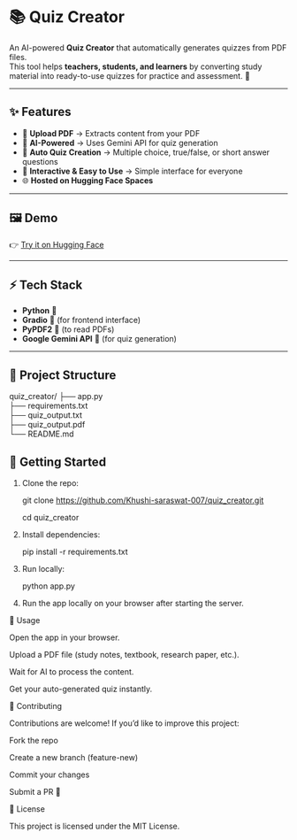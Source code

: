 # 📚 Quiz Creator  

An AI-powered **Quiz Creator** that automatically generates quizzes from PDF files.  
This tool helps **teachers, students, and learners** by converting study material into ready-to-use quizzes for practice and assessment. 🚀  

---

## ✨ Features  

- 📄 **Upload PDF** → Extracts content from your PDF  
- 🤖 **AI-Powered** → Uses Gemini API for quiz generation  
- 📝 **Auto Quiz Creation** → Multiple choice, true/false, or short answer questions  
- 🎯 **Interactive & Easy to Use** → Simple interface for everyone  
- 🌐 **Hosted on Hugging Face Spaces**  

---

## 🖼️ Demo  

👉 [Try it on Hugging Face](https://huggingface.co/spaces/khushisaraswat2007/quiz_creator)  

---

## ⚡ Tech Stack  

- **Python** 🐍  
- **Gradio** 🎨 (for frontend interface)  
- **PyPDF2** 📄 (to read PDFs)  
- **Google Gemini API** 🤖 (for quiz generation)  

---

## 📂 Project Structure

quiz_creator/
├── app.py              
├── requirements.txt    
├── quiz_output.txt     
├── quiz_output.pdf     
└── README.md           

## 🚀 Getting Started  


1. Clone the repo:  
   
   git clone https://github.com/Khushi-saraswat-007/quiz_creator.git
   
   cd quiz_creator
   
3. Install dependencies:

   pip install -r requirements.txt
   
3. Run locally:

   python app.py
   
4. Run the app locally on your browser after starting the server.


🎯 Usage

Open the app in your browser.

Upload a PDF file (study notes, textbook, research paper, etc.).

Wait for AI to process the content.

Get your auto-generated quiz instantly.

🤝 Contributing

Contributions are welcome! If you’d like to improve this project:

Fork the repo

Create a new branch (feature-new)

Commit your changes

Submit a PR 🚀

📜 License

This project is licensed under the MIT License.
